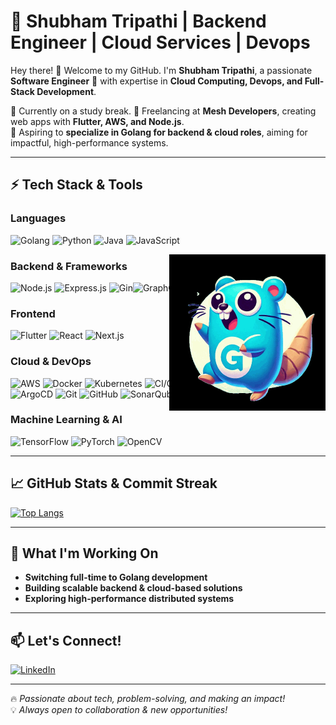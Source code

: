 # 🚀 Shubham Tripathi | Backend Engineer | Cloud Services | Devops

Hey there! 👋 Welcome to my GitHub. I'm **Shubham Tripathi**, a passionate **Software Engineer** 🐹 with expertise in **Cloud Computing, Devops, and Full-Stack Development**.  

🔹 Currently on a study break.
🔹 Freelancing at **Mesh Developers**, creating web apps with **Flutter, AWS, and Node.js**.  
🔹 Aspiring to **specialize in Golang for backend & cloud roles**, aiming for impactful, high-performance systems.  

---

## ⚡ Tech Stack & Tools  

### **Languages**  
![Golang](https://img.shields.io/badge/-Golang-00ADD8?style=flat&logo=go&logoColor=white)  ![Python](https://img.shields.io/badge/-Python-3776AB?style=flat&logo=python&logoColor=white)  ![Java](https://img.shields.io/badge/-Java-007396?style=flat&logo=java&logoColor=white)  ![JavaScript](https://img.shields.io/badge/-JavaScript-F7DF1E?style=flat&logo=javascript&logoColor=black)  

<div style="position: relative;">
  <img src="https://github.com/ShubhamTrip/ShubhamTrip/blob/main/golang_rat_dancing_reversed.gif" 
       width="250px" 
       style="position: absolute; right: 0; top: 0;">
</div>

### **Backend & Frameworks**  
![Node.js](https://img.shields.io/badge/-Node.js-339933?style=flat&logo=node.js&logoColor=white)  ![Express.js](https://img.shields.io/badge/-Express.js-000000?style=flat&logo=express&logoColor=white)  ![Gin](https://img.shields.io/badge/-Gin-00ADD8?style=flat&logo=go&logoColor=white)![GraphQL](https://img.shields.io/badge/-GraphQL-E10098?style=flat&logo=graphql&logoColor=white)  

### **Frontend**  
![Flutter](https://img.shields.io/badge/-Flutter-02569B?style=flat&logo=flutter&logoColor=white)  ![React](https://img.shields.io/badge/-React-61DAFB?style=flat&logo=react&logoColor=black)  ![Next.js](https://img.shields.io/badge/-Next.js-000000?style=flat&logo=next.js&logoColor=white)  

### **Cloud & DevOps**  
![AWS](https://img.shields.io/badge/-AWS-FF9900?style=flat&logo=amazonaws&logoColor=white)  ![Docker](https://img.shields.io/badge/-Docker-2496ED?style=flat&logo=docker&logoColor=white)  ![Kubernetes](https://img.shields.io/badge/-Kubernetes-326CE5?style=flat&logo=kubernetes&logoColor=white)  ![CI/CD](https://img.shields.io/badge/-CI/CD-blue?style=flat&logo=githubactions&logoColor=white)  ![Ansible](https://img.shields.io/badge/-Ansible-000000?style=flat&logo=ansible&logoColor=white)  ![Terraform](https://img.shields.io/badge/-Terraform-7B42BC?style=flat&logo=terraform&logoColor=white)  ![Jenkins](https://img.shields.io/badge/-Jenkins-D24939?style=flat&logo=jenkins&logoColor=white)  ![ArgoCD](https://img.shields.io/badge/-ArgoCD-EA4E59?style=flat&logo=argo&logoColor=white)  ![Git](https://img.shields.io/badge/-Git-F05032?style=flat&logo=git&logoColor=white)  ![GitHub](https://img.shields.io/badge/-GitHub-181717?style=flat&logo=github&logoColor=white)  ![SonarQube](https://img.shields.io/badge/-SonarQube-4E9BCD?style=flat&logo=sonarqube&logoColor=white)  ![Prometheus](https://img.shields.io/badge/-Prometheus-E6522C?style=flat&logo=prometheus&logoColor=white)  ![Grafana](https://img.shields.io/badge/-Grafana-F46800?style=flat&logo=grafana&logoColor=white)  

### **Machine Learning & AI**  
![TensorFlow](https://img.shields.io/badge/-TensorFlow-FF6F00?style=flat&logo=tensorflow&logoColor=white)  ![PyTorch](https://img.shields.io/badge/-PyTorch-EE4C2C?style=flat&logo=pytorch&logoColor=white)  ![OpenCV](https://img.shields.io/badge/-OpenCV-5C3EE8?style=flat&logo=opencv&logoColor=white)  

---

## 📈 GitHub Stats & Commit Streak  

[![Top Langs](https://github-readme-stats.vercel.app/api/top-langs/?username=ShubhamTrip&layout=compact&theme=tokyonight)](https://github.com/anuraghazra/github-readme-stats)  

---

## 🌱 What I'm Working On  
- **Switching full-time to Golang development**  
- **Building scalable backend & cloud-based solutions**  
- **Exploring high-performance distributed systems**  

---

## 📫 Let's Connect!  
[![LinkedIn](https://img.shields.io/badge/LinkedIn-blue?logo=linkedin)](https://www.linkedin.com/in/shubham-tripathi-727424144/)  

---

🔥 *Passionate about tech, problem-solving, and making an impact!*  
💡 *Always open to collaboration & new opportunities!*  
